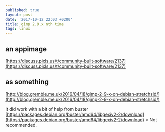 ```yaml
---
published: true
layout: post
date: '2017-10-12 22:03 +0200'
title: gimp 2.9.x nth time
tags: linux
---
```

## an appimage

[https://discuss.pixls.us/t/community-built-software/2137](https://discuss.pixls.us/t/community-built-software/2137)

## as something

[http://blog.gremble.me.uk/2016/04/18/gimp-2-9-x-on-debian-stretchsid/](http://blog.gremble.me.uk/2016/04/18/gimp-2-9-x-on-debian-stretchsid/)

It did work with a bit of help from buster  
[https://packages.debian.org/buster/amd64/libgexiv2-2/download](https://packages.debian.org/buster/amd64/libgexiv2-2/download) < Not recommended.
